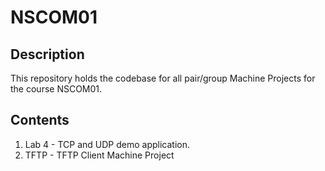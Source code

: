 # NSCOM01
## Description
This repository holds the codebase for all pair/group Machine Projects for the course NSCOM01.

## Contents
1. Lab 4 - TCP and UDP demo application.
2. TFTP - TFTP Client Machine Project